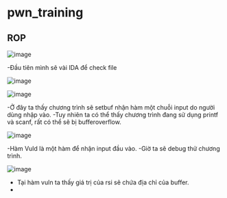 # pwn_training
## ROP

![image](https://github.com/TooBunReal/pwn_training/assets/89735990/d6ae2cd6-0782-4e26-b492-b8c6534e6084)

-Đầu tiên mình sẽ vài IDA để check file

![image](https://github.com/TooBunReal/pwn_training/assets/89735990/8613bfa9-f5d4-4973-8bf3-0f8110538719)

![image](https://github.com/TooBunReal/pwn_training/assets/89735990/e9c0c132-04fe-4088-9f06-3b5ec371a97a)

-Ở đây ta thấy chương trình sẽ setbuf nhận hàm một chuỗi input do người dùng nhập vào.
-Tuy nhiên ta có thể thấy chương trình đang sử dụng printf và scanf, rất có thể sẽ bị bufferoverflow.

![image](https://github.com/TooBunReal/pwn_training/assets/89735990/a45b6087-5ab3-4799-a203-d447cb465acc)

-Hàm Vuld là một hàm để nhận input đầu vào.
-Giờ ta sẽ debug thử chương trình.

![image](https://github.com/TooBunReal/pwn_training/assets/89735990/4b231de1-6ddd-4280-b94d-c2f52f58bc3a)

- Tại hàm vuln ta thấy giá trị của rsi sẽ chứa địa chỉ của buffer.
- 
